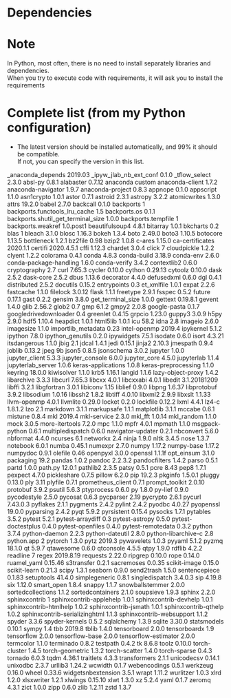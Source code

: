 # Dependencies 

# Note
In Python, most often, there is no need to install separately libraries and dependencies.\
When you try to execute code with requirements, it will ask you to install the requirements

# Complete list (from my Python configuration)

- The latest version should be installed automatically, and 99% it should be compatible.\
If not, you can specify the version in this list.

_anaconda_depends	2019.03
_ipyw_jlab_nb_ext_conf	0.1.0
_tflow_select	2.3.0
absl-py	0.8.1
alabaster	0.7.12
anaconda	custom
anaconda-client	1.7.2
anaconda-navigator	1.9.7
anaconda-project	0.8.3
appnope	0.1.0
appscript	1.1.0
asn1crypto	1.0.1
astor	0.7.1
astroid	2.3.1
astropy	3.2.2
atomicwrites	1.3.0
attrs	19.2.0
babel	2.7.0
backcall	0.1.0
backports	1
backports.functools_lru_cache	1.5
backports.os	0.1.1
backports.shutil_get_terminal_size	1.0.0
backports.tempfile	1
backports.weakref	1.0.post1
beautifulsoup4	4.8.1
bitarray	1.0.1
bkcharts	0.2
blas	1
bleach	3.1.0
blosc	1.16.3
bokeh	1.3.4
boto	2.49.0
boto3	1.10.5
botocore	1.13.5
bottleneck	1.2.1
bz2file	0.98
bzip2	1.0.8
c-ares	1.15.0
ca-certificates	2020.1.1
certifi	2020.4.5.1
cffi	1.12.3
chardet	3.0.4
click	7
cloudpickle	1.2.2
clyent	1.2.2
colorama	0.4.1
conda	4.8.3
conda-build	3.18.9
conda-env	2.6.0
conda-package-handling	1.6.0
conda-verify	3.4.2
contextlib2	0.6.0
cryptography	2.7
curl	7.65.3
cycler	0.10.0
cython	0.29.13
cytoolz	0.10.0
dask	2.5.2
dask-core	2.5.2
dbus	1.13.6
decorator	4.4.0
defusedxml	0.6.0
dgl	0.4.1
distributed	2.5.2
docutils	0.15.2
entrypoints	0.3
et_xmlfile	1.0.1
expat	2.2.6
fastcache	1.1.0
filelock	3.0.12
flask	1.1.1
freetype	2.9.1
fsspec	0.5.2
future	0.17.1
gast	0.2.2
gensim	3.8.0
get_terminal_size	1.0.0
gettext	0.19.8.1
gevent	1.4.0
glib	2.56.2
glob2	0.7
gmp	6.1.2
gmpy2	2.0.8
google-pasta	0.1.7
googledrivedownloader	0.4
greenlet	0.4.15
grpcio	1.23.0
guppy3	3.0.9
h5py	2.9.0
hdf5	1.10.4
heapdict	1.0.1
html5lib	1.0.1
icu	58.2
idna	2.8
imageio	2.6.0
imagesize	1.1.0
importlib_metadata	0.23
intel-openmp	2019.4
ipykernel	5.1.2
ipython	7.8.0
ipython_genutils	0.2.0
ipywidgets	7.5.1
isodate	0.6.0
isort	4.3.21
itsdangerous	1.1.0
jbig	2.1
jdcal	1.4.1
jedi	0.15.1
jinja2	2.10.3
jmespath	0.9.4
joblib	0.13.2
jpeg	9b
json5	0.8.5
jsonschema	3.0.2
jupyter	1.0.0
jupyter_client	5.3.3
jupyter_console	6.0.0
jupyter_core	4.5.0
jupyterlab	1.1.4
jupyterlab_server	1.0.6
keras-applications	1.0.8
keras-preprocessing	1.1.0
keyring	18.0.0
kiwisolver	1.1.0
krb5	1.16.1
langid	1.1.6
lazy-object-proxy	1.4.2
libarchive	3.3.3
libcurl	7.65.3
libcxx	4.0.1
libcxxabi	4.0.1
libedit	3.1.20181209
libffi	3.2.1
libgfortran	3.0.1
libiconv	1.15
liblief	0.9.0
libpng	1.6.37
libprotobuf	3.9.2
libsodium	1.0.16
libssh2	1.8.2
libtiff	4.0.10
libxml2	2.9.9
libxslt	1.1.33
llvm-openmp	4.0.1
llvmlite	0.29.0
locket	0.2.0
lockfile	0.12.2
lxml	4.4.1
lz4-c	1.8.1.2
lzo	2.1
markdown	3.1.1
markupsafe	1.1.1
matplotlib	3.1.1
mccabe	0.6.1
mistune	0.8.4
mkl	2019.4
mkl-service	2.3.0
mkl_fft	1.0.14
mkl_random	1.1.0
mock	3.0.5
more-itertools	7.2.0
mpc	1.1.0
mpfr	4.0.1
mpmath	1.1.0
msgpack-python	0.6.1
multipledispatch	0.6.0
navigator-updater	0.2.1
nbconvert	5.6.0
nbformat	4.4.0
ncurses	6.1
networkx	2.4
ninja	1.9.0
nltk	3.4.5
nose	1.3.7
notebook	6.0.1
numba	0.45.1
numexpr	2.7.0
numpy	1.17.2
numpy-base	1.17.2
numpydoc	0.9.1
olefile	0.46
openpyxl	3.0.0
openssl	1.1.1f
opt_einsum	3.1.0
packaging	19.2
pandas	1.0.2
pandoc	2.2.3.2
pandocfilters	1.4.2
parso	0.5.1
partd	1.0.0
path.py	12.0.1
pathlib2	2.3.5
patsy	0.5.1
pcre	8.43
pep8	1.7.1
pexpect	4.7.0
pickleshare	0.7.5
pillow	6.2.0
pip	19.2.3
pkginfo	1.5.0.1
pluggy	0.13.0
ply	3.11
plyfile	0.7.1
prometheus_client	0.7.1
prompt_toolkit	2.0.10
protobuf	3.9.2
psutil	5.6.3
ptyprocess	0.6.0
py	1.8.0
py-lief	0.9.0
pycodestyle	2.5.0
pycosat	0.6.3
pycparser	2.19
pycrypto	2.6.1
pycurl	7.43.0.3
pyflakes	2.1.1
pygments	2.4.2
pylint	2.4.2
pyodbc	4.0.27
pyopenssl	19.0.0
pyparsing	2.4.2
pyqt	5.9.2
pyrsistent	0.15.4
pysocks	1.7.1
pytables	3.5.2
pytest	5.2.1
pytest-arraydiff	0.3
pytest-astropy	0.5.0
pytest-doctestplus	0.4.0
pytest-openfiles	0.4.0
pytest-remotedata	0.3.2
python	3.7.4
python-daemon	2.2.3
python-dateutil	2.8.0
python-libarchive-c	2.8
python.app	2
pytorch	1.3.0
pytz	2019.3
pywavelets	1.0.3
pyyaml	5.1.2
pyzmq	18.1.0
qt	5.9.7
qtawesome	0.6.0
qtconsole	4.5.5
qtpy	1.9.0
rdflib	4.2.2
readline	7
regex	2019.8.19
requests	2.22.0
ripgrep	0.10.0
rope	0.14.0
ruamel_yaml	0.15.46
s3transfer	0.2.1
sacremoses	0.0.35
scikit-image	0.15.0
scikit-learn	0.21.3
scipy	1.3.1
seaborn	0.9.0
send2trash	1.5.0
sentencepiece	0.1.83
setuptools	41.4.0
simplegeneric	0.8.1
singledispatch	3.4.0.3
sip	4.19.8
six	1.12.0
smart_open	1.8.4
snappy	1.1.7
snowballstemmer	2.0.0
sortedcollections	1.1.2
sortedcontainers	2.1.0
soupsieve	1.9.3
sphinx	2.2.0
sphinxcontrib	1
sphinxcontrib-applehelp	1.0.1
sphinxcontrib-devhelp	1.0.1
sphinxcontrib-htmlhelp	1.0.2
sphinxcontrib-jsmath	1.0.1
sphinxcontrib-qthelp	1.0.2
sphinxcontrib-serializinghtml	1.1.3
sphinxcontrib-websupport	1.1.2
spyder	3.3.6
spyder-kernels	0.5.2
sqlalchemy	1.3.9
sqlite	3.30.0
statsmodels	0.10.1
sympy	1.4
tbb	2019.8
tblib	1.4.0
tensorboard	2.0.0
tensorboardx	1.9
tensorflow	2.0.0
tensorflow-base	2.0.0
tensorflow-estimator	2.0.0
termcolor	1.1.0
terminado	0.8.2
testpath	0.4.2
tk	8.6.8
toolz	0.10.0
torch-cluster	1.4.5
torch-geometric	1.3.2
torch-scatter	1.4.0
torch-sparse	0.4.3
tornado	6.0.3
tqdm	4.36.1
traitlets	4.3.3
transformers	2.1.1
unicodecsv	0.14.1
unixodbc	2.3.7
urllib3	1.24.2
wcwidth	0.1.7
webencodings	0.5.1
werkzeug	0.16.0
wheel	0.33.6
widgetsnbextension	3.5.1
wrapt	1.11.2
wurlitzer	1.0.3
xlrd	1.2.0
xlsxwriter	1.2.1
xlwings	0.15.10
xlwt	1.3.0
xz	5.2.4
yaml	0.1.7
zeromq	4.3.1
zict	1.0.0
zipp	0.6.0
zlib	1.2.11
zstd	1.3.7